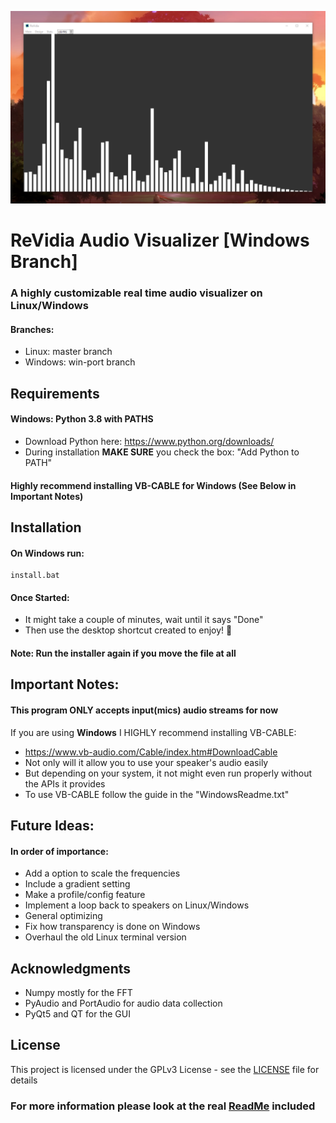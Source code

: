 ![Preview](Preview.png)
# ReVidia Audio Visualizer [Windows Branch]
### A highly customizable real time audio visualizer on Linux/Windows
#### Branches:
- Linux: master branch
- Windows: win-port branch 
## Requirements
#### Windows: Python 3.8 with PATHS
- Download Python here: https://www.python.org/downloads/
- During installation **MAKE SURE** you check the box: "Add Python to PATH"

#### Highly recommend installing VB-CABLE for Windows (See Below in Important Notes)

## Installation
#### On Windows run:
```
install.bat
```
#### Once Started:
- It might take a couple of minutes, wait until it says "Done"
- Then use the desktop shortcut created to enjoy! 🎉
#### Note: Run the installer again if you move the file at all

## Important Notes:
#### This program ONLY accepts input(mics) audio streams for now 
If you are using **Windows** I HIGHLY recommend installing VB-CABLE:
- https://www.vb-audio.com/Cable/index.htm#DownloadCable  
- Not only will it allow you to use your speaker's audio easily
- But depending on your system, it not might even run properly without the APIs it provides
- To use VB-CABLE follow the guide in the "WindowsReadme.txt"
  
## Future Ideas:
#### In order of importance:
- Add a option to scale the frequencies
- Include a gradient setting
- Make a profile/config feature
- Implement a loop back to speakers on Linux/Windows
- General optimizing
- Fix how transparency is done on Windows
- Overhaul the old Linux terminal version

## Acknowledgments
- Numpy mostly for the FFT
- PyAudio and PortAudio for audio data collection
- PyQt5 and QT for the GUI

 ## License
This project is licensed under the GPLv3 License - see the [LICENSE](/LICENSE.txt) file for details

### For more information please look at the real [ReadMe](/WinReadMe.txt) included
